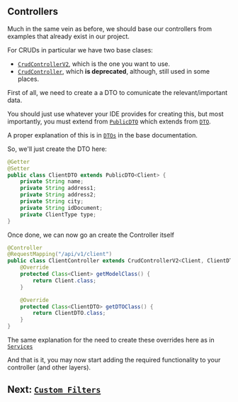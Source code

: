 ## Controllers


Much in the same vein as before, we should base our controllers from examples that already exist in our project.

For CRUDs in particular we have two base clases:

* [`CrudControllerV2`](../../modules/ensolvers-core-backend-api/src/main/java/com/ensolvers/core/api/controller/CrudControllerV2.java), which is the one you want to use.
* [`CrudController`](../../modules/ensolvers-core-backend-api/src/main/java/com/ensolvers/core/api/controller/CrudController.java), which **is deprecated**, although, still used in some places.

First of all, we need to create a a DTO to comunicate the relevant/important data.

You should just use whatever your IDE provides for creating this, but most importantly, you must extend from [`PublicDTO`](../../modules/ensolvers-core-common/src/main/java/com/ensolvers/core/common/model/PublicDTO.java) which extends from [`DTO`](../../modules/ensolvers-core-common/src/main/java/com/ensolvers/core/common/model/DTO.java).

A proper explanation of this is in [`DTOs`](../DTOs.md) in the base documentation.

So, we'll just create the DTO here:

```java
@Getter
@Setter
public class ClientDTO extends PublicDTO<Client> {
    private String name;
    private String address1;
    private String address2;
    private String city;
    private String idDocument;
    private ClientType type;
}
```

Once done, we can now go an create the Controller itself

```java
@Controller
@RequestMapping("/api/v1/client")
public class ClientController extends CrudControllerV2<Client, ClientDTO, ClientService> {
    @Override
    protected Class<Client> getModelClass() {
        return Client.class;
    }

    @Override
    protected Class<ClientDTO> getDTOClass() {
        return ClientDTO.class;
    }
}
```

The same explanation for the need to create these overrides here as in [`Services`](./Services.md)

And that is it, you may now start adding the required functionality to your controller (and other layers).


## Next: [`Custom Filters`](./Custom_Filters.md)